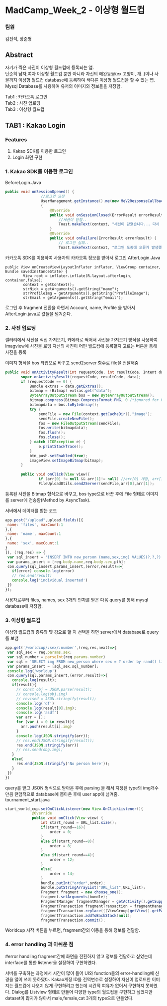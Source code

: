 # MadCamp_Week_2 - 이상형 월드컵
### 팀원
김진석, 장준형
## Abstract

자기가 찍은 사진이 이상형 월드컵에 등록되는 앱.  
단순히 남자,여자 이상형 월드컵 뿐만 아니라 자신의 애완동물(ex 고양이, 개..)이나 사물까지
이상형 월드컵 database에 등록하여 색다른 이상형 월드컵을 할 수 있는 앱.  
Mysql Database를 사용하여 유저의 이미지와 정보들을 저장함.  

Tab1 : 카카오톡 로그인  
Tab2 : 사진 업로딩  
Tab3 : 이상형 월드컵  

## TAB1 : Kakao Login

### Features

1. Kakao SDK를 이용한 로그인 
2. Login 화면 구현

### 1. Kakao SDK를 이용한 로그인

BeforeLogin.Java
```Java
public void onSessionOpened() {
                //로그인 요청
                UserManagement.getInstance().me(new MeV2ResponseCallback()
                {
                    @Override
                    public void onSessionClosed(ErrorResult errorResult) {
                        //세션이 닫힘..
                        Toast.makeText(context, "세션이 닫혔습니다... 다시 시도 해주세요", Toast.LENGTH_SHORT).show();
                    }
                    @Override
                    public void onFailure(ErrorResult errorResult) {
                        // 로그인 실패..
                        Toast.makeText(context, "로그인 도중에 오류가 발생했습니다.", Toast.LENGTH_SHORT).show();
```
카카오톡 SDK를 이용하여 사용자의 카카오톡 정보를 받아서 로그인 
AfterLogin.Java
```
public View onCreateView(LayoutInflater inflater, ViewGroup container, Bundle savedInstanceState) {
        View root = inflater.inflate(R.layout.afterlogin, container,false);
        context = getContext();
        strNick = getArguments().getString("name");
        strProfileImg = getArguments().getString("ProfileImage");
        strEmail = getArguments().getString("email");
 ```
 로그인 후 fragment 전환을 하면서 Account, name, Profile 을 받아서 AfterLogin.java로 값들을 넘겨준다.
 
 
 ### 2. 사진 업로딩
 갤러리에서 사진을 직접 가져오기, 카메라로 찍어서 사진을 가져오기 방식을 사용하여 Imagview에 사진을 로딩
 자신의 사진이 어떤 월드컵에 등록할지 고르는 버튼을 통해 사진을 등록
 
 이미지 형식을 bos 타입으로 바꾸고 send2server 함수로 file을 전달해줌
 ```Java
 public void onActivityResult(int requestCode, int resultCode, Intent data) {
        super.onActivityResult(requestCode, resultCode, data);
        if (requestCode == 0) {
            Bundle extras = data.getExtras();
            bitmap = (Bitmap) extras.get("data");
            ByteArrayOutputStream bos = new ByteArrayOutputStream();
            bitmap.compress(Bitmap.CompressFormat.PNG, 0 /*ignored for PNG*/, bos);
            bitmapdata = bos.toByteArray();
            try {
                sendFile = new File(context.getCacheDir(),"image");
                sendFile.createNewFile();
                fos = new FileOutputStream(sendFile);
                fos.write(bitmapdata);
                fos.flush();
                fos.close();
            } catch (IOException e) {
                e.printStackTrace();
            }
            btn_push.setEnabled(true);
            imageView.setImageBitmap(bitmap);
        }
        
        public void onClick(View view){
                if (arr[0] != null && arr[1]!= null) //arr[0] 계정, arr[1] type
                FileUploadUtils.send2Server(sendFile,arr[0],arr[1]);
 ```
 등록된 사진을 Bitmap 형식으로 바꾸고, bos type으로 바꾼 후에 
 File 형태로 이미지를 server에 전송함(Method by AsyncTask).
 
 서버에서 데이터를 받는 코드
 ```javascript
 app.post("/upload",upload.fields([{
  name: 'files', maxCount:1
},{
  name: 'name', maxCount:1
},{
  name: 'sex', maxCount:1
}
]), (req,res) => {
  var sql_insert = 'INSERT INTO new_person (name,sex,img) VALUES(?,?,?)';
  var params_insert = [req.body.name,req.body.sex,pth];
  con.query(sql_insert,params_insert,(error,result)=>{
    if(error) console.log(error)
    // res.end(result)
    console.log('individual inserted')
  })
});
```
사용자로부터 files, names, sex 3개의 인자를 받은 다음
query를 통해 mysql database에 저장함.
 ### 3. 이상형 월드컵
 
 이상형 월드컵의 종류와 몇 강으로 할 지 선택을 하면 server에서 database로 query를 보냄
 
 ```javascript
 app.get('/worldcup/:sex/:number',(req,res,next)=>{
  var sql_sex = req.params.sex;
  var sql_number = parseInt(req.params.number)
  var sql = 'SELECT img FROM new_person where sex = ? order by rand() limit ?'
  var params_insert = [sql_sex,sql_number];
  console.log('worldup')
  con.query(sql,params_insert,(error,result)=>{
    console.log(result);
    if(result){
      // const obj = JSON.parse(result);
      // console.log(obj.img)
      // revised = JSON.stringify(result);
      console.log('df')
      console.log(result[0].img);
      console.log('asdf')
      var arr = [];
      for (var i = 0 in result){
        arr.push(result[i].img)
      }
      console.log(JSON.stringify(arr));
      // res.end(JSON.stringify(result));
      res.end(JSON.stringify(arr))
      // res.send(obg.img);
    }
    else{
      res.end(JSON.stringify('No person here'));
    }
  })
})
```
query를 받고 JSON 형식으로 받아온 후에 parsing 을 해서 지정된 type의 img개수 만큼 랜덤적으로
database에 뽑아온 후에 user app에 넘겨줌.
tournament_start.java
```Java
start_world_cup.setOnClickListener(new View.OnClickListener(){
            @Override
            public void onClick(View view) {
                int start_round = URL_list.size();
                if(start_round==16){
                    order = 0;
                }
                else if(start_round==8){
                    order = 8;
                }
                else if(start_round==4){
                    order = 12;
                }
                else{
                    order = 14;
                }
                bundle.putInt("order",order);
                bundle.putStringArrayList("URL_list",URL_list);
                Fragment fragment = new choose_one();
                fragment.setArguments(bundle);
                FragmentManager fragmentManager = getActivity().getSupportFragmentManager();
                FragmentTransaction fragmentTransaction = fragmentManager.beginTransaction();
                fragmentTransaction.replace(((ViewGroup)getView().getParent()).getId(), fragment);
                fragmentTransaction.addToBackStack(null);
                fragmentTransaction.commit();
  ```
  
  Worldcup 시작 버튼을 누르면, fragment간의 이동을 통해 정보를 전달함.
  
  ### 4. error handling 과 아쉬운 점
  
  #error handling
  fragment간에 화면을 전환하지 않고 정보를 전달하고 싶었는데 interface를 통한 listener을 설정하여 구현하였다.
  
  서버를 구축하는 과정에서 시간이 많이 들어 UI와 function들의 error-handling에 신경을 많이 쓰지 못하였다.
  Kakao계정 ID를 전역변수로 설정하여 자신이 업로드한 이미지는 월드컵에 나오지 않게 구현하려고 했는데
  시간적 여유가 없어서 구현하지 못하였다. 
  Dialog를 Listview 형태로 만들어 다양한 type의 월드컵을 구현하고 싶었지만 dataset이 많지가 않아서 
  male,female,cat 3개의 type으로 만들었다.
